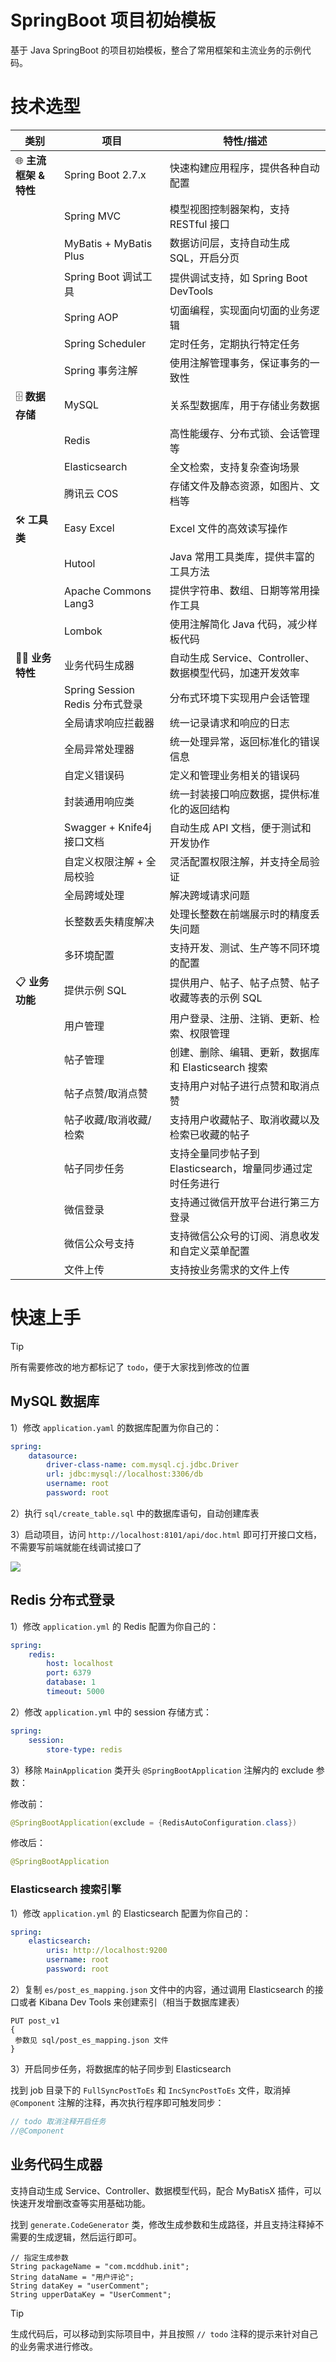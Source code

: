# SpringBoot 项目初始模板

基于 Java SpringBoot 的项目初始模板，整合了常用框架和主流业务的示例代码。

# 技术选型

| **类别**           | **项目**                     | **特性/描述**                             |
|------------------|----------------------------|---------------------------------------|
| 🌐 **主流框架 & 特性** | Spring Boot 2.7.x          | 快速构建应用程序，提供各种自动配置                     |
|                  | Spring MVC                 | 模型视图控制器架构，支持 RESTful 接口               |
|                  | MyBatis + MyBatis Plus     | 数据访问层，支持自动生成 SQL，开启分页                 |
|                  | Spring Boot 调试工具           | 提供调试支持，如 Spring Boot DevTools         |
|                  | Spring AOP                 | 切面编程，实现面向切面的业务逻辑                      |
|                  | Spring Scheduler           | 定时任务，定期执行特定任务                         |
|                  | Spring 事务注解                | 使用注解管理事务，保证事务的一致性                     |
| 🗄️ **数据存储**     | MySQL                      | 关系型数据库，用于存储业务数据                       |
|                  | Redis                      | 高性能缓存、分布式锁、会话管理等                      |
|                  | Elasticsearch              | 全文检索，支持复杂查询场景                         |
|                  | 腾讯云 COS                    | 存储文件及静态资源，如图片、文档等                     |
| 🛠️ **工具类**      | Easy Excel                 | Excel 文件的高效读写操作                       |
|                  | Hutool                     | Java 常用工具类库，提供丰富的工具方法                 |
|                  | Apache Commons Lang3       | 提供字符串、数组、日期等常用操作工具                    |
|                  | Lombok                     | 使用注解简化 Java 代码，减少样板代码                 |
| 🧑‍💻 **业务特性**   | 业务代码生成器                    | 自动生成 Service、Controller、数据模型代码，加速开发效率 |
|                  | Spring Session Redis 分布式登录 | 分布式环境下实现用户会话管理                        |
|                  | 全局请求响应拦截器                  | 统一记录请求和响应的日志                          |
|                  | 全局异常处理器                    | 统一处理异常，返回标准化的错误信息                     |
|                  | 自定义错误码                     | 定义和管理业务相关的错误码                         |
|                  | 封装通用响应类                    | 统一封装接口响应数据，提供标准化的返回结构                 |
|                  | Swagger + Knife4j 接口文档     | 自动生成 API 文档，便于测试和开发协作                 |
|                  | 自定义权限注解 + 全局校验             | 灵活配置权限注解，并支持全局验证                      |
|                  | 全局跨域处理                     | 解决跨域请求问题                              |
|                  | 长整数丢失精度解决                  | 处理长整数在前端展示时的精度丢失问题                    |
|                  | 多环境配置                      | 支持开发、测试、生产等不同环境的配置                    |
| 📋 **业务功能**      | 提供示例 SQL                   | 提供用户、帖子、帖子点赞、帖子收藏等表的示例 SQL            |
|                  | 用户管理                       | 用户登录、注册、注销、更新、检索、权限管理                 |
|                  | 帖子管理                       | 创建、删除、编辑、更新，数据库和 Elasticsearch 搜索     |
|                  | 帖子点赞/取消点赞                  | 支持用户对帖子进行点赞和取消点赞                      |
|                  | 帖子收藏/取消收藏/检索               | 支持用户收藏帖子、取消收藏以及检索已收藏的帖子               |
|                  | 帖子同步任务                     | 支持全量同步帖子到 Elasticsearch，增量同步通过定时任务进行  |
|                  | 微信登录                       | 支持通过微信开放平台进行第三方登录                     |
|                  | 微信公众号支持                    | 支持微信公众号的订阅、消息收发和自定义菜单配置               |
|                  | 文件上传                       | 支持按业务需求的文件上传                          |

# 快速上手

> [!TIP]
>
> 所有需要修改的地方都标记了 `todo`，便于大家找到修改的位置

## MySQL 数据库

1）修改 `application.yaml` 的数据库配置为你自己的：

```yml
spring:
    datasource:
        driver-class-name: com.mysql.cj.jdbc.Driver
        url: jdbc:mysql://localhost:3306/db
        username: root
        password: root
```

2）执行 `sql/create_table.sql` 中的数据库语句，自动创建库表

3）启动项目，访问 `http://localhost:8101/api/doc.html` 即可打开接口文档，不需要写前端就能在线调试接口了

![](../docs/swagger.png)

## Redis 分布式登录

1）修改 `application.yml` 的 Redis 配置为你自己的：

```yml
spring:
    redis:
        host: localhost
        port: 6379
        database: 1
        timeout: 5000
```

2）修改 `application.yml` 中的 session 存储方式：

```yml
spring:
    session:
        store-type: redis
```

3）移除 `MainApplication` 类开头 `@SpringBootApplication` 注解内的 exclude 参数：

修改前：

```java
@SpringBootApplication(exclude = {RedisAutoConfiguration.class})
```

修改后：

```java
@SpringBootApplication
```

### Elasticsearch 搜索引擎

1）修改 `application.yml` 的 Elasticsearch 配置为你自己的：

```yml
spring:
    elasticsearch:
        uris: http://localhost:9200
        username: root
        password: root
```

2）复制 `es/post_es_mapping.json` 文件中的内容，通过调用 Elasticsearch 的接口或者 Kibana Dev Tools 来创建索引（相当于数据库建表）

```
PUT post_v1
{
 参数见 sql/post_es_mapping.json 文件
}
```

3）开启同步任务，将数据库的帖子同步到 Elasticsearch

找到 job 目录下的 `FullSyncPostToEs` 和 `IncSyncPostToEs` 文件，取消掉 `@Component` 注解的注释，再次执行程序即可触发同步：

```java
// todo 取消注释开启任务
//@Component
```

## 业务代码生成器

支持自动生成 Service、Controller、数据模型代码，配合 MyBatisX 插件，可以快速开发增删改查等实用基础功能。

找到 `generate.CodeGenerator` 类，修改生成参数和生成路径，并且支持注释掉不需要的生成逻辑，然后运行即可。

```
// 指定生成参数
String packageName = "com.mcddhub.init";
String dataName = "用户评论";
String dataKey = "userComment";
String upperDataKey = "UserComment";
```

>[!TIP]
> 生成代码后，可以移动到实际项目中，并且按照 `// todo` 注释的提示来针对自己的业务需求进行修改。

